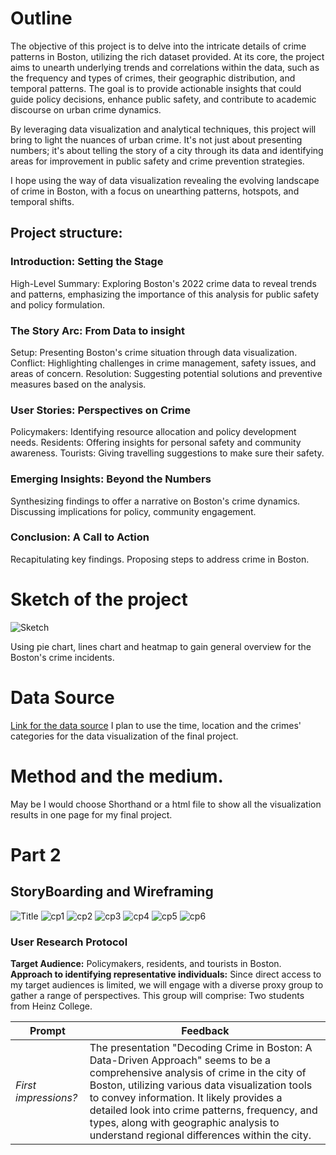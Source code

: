 # Outline
The objective of this project is to delve into the intricate details of crime patterns in Boston, utilizing the rich dataset provided. At its core, the project aims to unearth underlying trends and correlations within the data, such as the frequency and types of crimes, their geographic distribution, and temporal patterns. The goal is to provide actionable insights that could guide policy decisions, enhance public safety, and contribute to academic discourse on urban crime dynamics.

By leveraging data visualization and analytical techniques, this project will bring to light the nuances of urban crime. It's not just about presenting numbers; it's about telling the story of a city through its data and identifying areas for improvement in public safety and crime prevention strategies.

I hope using the way of data visualization revealing the evolving landscape of crime in Boston, with a focus on unearthing patterns, hotspots, and temporal shifts.
## Project structure:
### Introduction: Setting the Stage
High-Level Summary: Exploring Boston's 2022 crime data to reveal trends and patterns, emphasizing the importance of this analysis for public safety and policy formulation.
### The Story Arc: From Data to insight
Setup: Presenting Boston's crime situation through data visualization.
Conflict: Highlighting challenges in crime management, safety issues, and areas of concern.
Resolution: Suggesting potential solutions and preventive measures based on the analysis.
### User Stories: Perspectives on Crime
Policymakers: Identifying resource allocation and policy development needs.
Residents: Offering insights for personal safety and community awareness.
Tourists: Giving travelling suggestions to make sure their safety.

### Emerging Insights: Beyond the Numbers
Synthesizing findings to offer a narrative on Boston's crime dynamics.
Discussing implications for policy, community engagement.

### Conclusion: A Call to Action
Recapitulating key findings.
Proposing steps  to address crime in Boston.

# Sketch of the project
![Sketch](Boston_sketches.jpg)

Using pie chart, lines chart and heatmap to gain general overview for the Boston's crime incidents.

# Data Source
[Link for the data source](https://data.boston.gov/dataset/crime-incident-reports-august-2015-to-date-source-new-system/resource/313e56df-6d77-49d2-9c49-ee411f10cf58)
I plan to use the time, location and the crimes' categories for the data visualization of the final project.

# Method and the medium.
May be I would choose Shorthand or a html file to show all the visualization results in one page for my final project.

# Part 2
## StoryBoarding and Wireframing
![Title](sketch-10.jpg)
![cp1](sketch-11.jpg)
![cp2](sketch-12.jpg)
![cp3](sketch-13.jpg)
![cp4](sketch-14.jpg)
![cp5](sketch-15.jpg)
![cp6](sketch-16.jpg)


### User Research Protocol
**Target Audience:** Policymakers, residents, and tourists in Boston.
**Approach to identifying representative individuals:** Since direct access to my target audiences is limited, we will engage with a diverse proxy group to gather a range of perspectives. This group will comprise: Two students from Heinz College.

| Prompt | Feedback |
| ------ | -------- |
|*First impressions?* |The presentation "Decoding Crime in Boston: A Data-Driven Approach" seems to be a comprehensive analysis of crime in the city of Boston, utilizing various data visualization tools to convey information. It likely provides a detailed look into crime patterns, frequency, and types, along with geographic analysis to understand regional differences within the city.|
